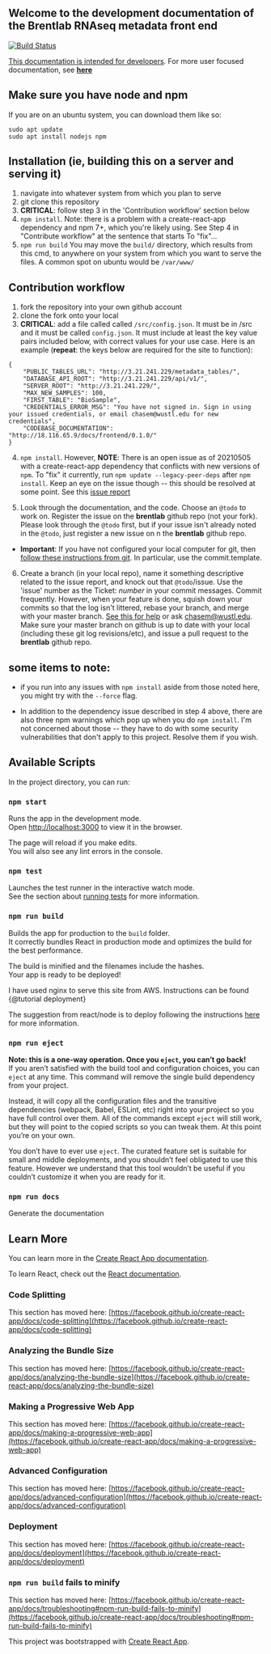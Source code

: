 ## Welcome to the development documentation of the Brentlab RNAseq metadata front end  

[![Build Status](https://www.travis-ci.com/BrentLab/rnaseq_metadata_frontend.svg?branch=main)](https://www.travis-ci.com/BrentLab/rnaseq_metadata_frontend)  

[This documentation is intended for developers](https://brentlab.github.io/rnaseq_metadata_frontend/). For more user focused documentation, see [__here__](https://rnaseq-databases-documentation.readthedocs.io/en/latest/?badge=latest)

## Make sure you have node and npm
If you are on an ubuntu system, you can download them like so:
```
sudo apt update
sudo apt install nodejs npm
```

## Installation (ie, building this on a server and serving it)
1. navigate into whatever system from which you plan to serve
2. git clone this repository
3. __CRITICAL__: follow step 3 in the 'Contribution workflow' section below
4. `npm install`. Note: there is a problem with a create-react-app dependency and npm 7+, which you're likely using. See Step 4 in "Contribute workflow" at the sentence that starts To "fix"...
5. `npm run build` You may move the `build/` directory, which results from this cmd, to anywhere on your system from which you want to serve the files. A common spot on ubuntu would be `/var/www/`
## Contribution workflow
1. fork the repository into your own github account
2. clone the fork onto your local
3. __CRITICAL__: add a file called called `/src/config.json`. It must be in /src and it must be called `config.json`. It must include at least the key value pairs included below, with correct values for your use case. Here is an example (__repeat__: the keys below are required for the site to function): 

```
{
    "PUBLIC_TABLES_URL": "http://3.21.241.229/metadata_tables/",
    "DATABASE_API_ROOT": "http://3.21.241.229/api/v1/",
    "SERVER_ROOT": "http://3.21.241.229/",
    "MAX_NEW_SAMPLES": 100,
    "FIRST_TABLE": "BioSample",
    "CREDENTIALS_ERROR_MSG": "You have not signed in. Sign in using your issued credentials, or email chasem@wustl.edu for new credentials",
    "CODEBASE_DOCUMENTATION": "http://18.116.65.9/docs/frontend/0.1.0/"
}
```
4. `npm install`. However, __NOTE__: There is an open issue as of 20210505 with a create-react-app dependency that conflicts with new versions of `npm`. To "fix" it currently, run `npm update --legacy-peer-deps` after `npm install`. Keep an eye on the issue though -- this should be resolved at some point. See this [issue report](https://github.com/facebook/create-react-app/issues/10811)

5. Look through the documentation, and the code. Choose an `@todo` to work on. Register the issue on the __brentlab__ github repo (not your fork). Please look through the `@todo` first, but if your issue isn't already noted in the `@todo`, just register a new issue on n the __brentlab__ github repo. 

- __Important__: If you have not configured your local computer for git, then [follow these instructions from git](https://git-scm.com/book/en/v2/Customizing-Git-Git-Configuration). In particular, use the commit.template.

6. Create a branch (in your local repo), name it something descriptive related to the issue report, and knock out that `@todo`/issue. Use the 'issue' number as the Ticket: _number_ in your commit messages. Commit frequently. However, when your feature is done, squish down your commits so that the log isn't littered, rebase your branch, and merge with your master branch. [See this for help](https://www.atlassian.com/git/tutorials/rewriting-history/git-rebase) or ask chasem@wustl.edu. Make sure your master branch on github is up to date with your local (including these git log revisions/etc), and issue a pull request to the __brentlab__ github repo.

## some items to note:

- if you run into any issues with `npm install` aside from those noted here, you might try with the `--force` flag.

- In addition to the dependency issue described in step 4 above, there are also three npm warnings which pop up when you do `npm install`. I'm not concerned about those -- they have to do with some security vulnerabilities that don't apply to this project. Resolve them if you wish.

## Available Scripts

In the project directory, you can run:

### `npm start`

Runs the app in the development mode.\
Open [http://localhost:3000](http://localhost:3000) to view it in the browser.

The page will reload if you make edits.\
You will also see any lint errors in the console.

### `npm test`

Launches the test runner in the interactive watch mode.\
See the section about [running tests](https://facebook.github.io/create-react-app/docs/running-tests) for more information.

### `npm run build`

Builds the app for production to the `build` folder.\
It correctly bundles React in production mode and optimizes the build for the best performance.

The build is minified and the filenames include the hashes.\
Your app is ready to be deployed!

I have used nginx to serve this site from AWS. Instructions can be found {@tutorial deployment}

The suggestion from react/node is to deploy following the instructions [here](https://facebook.github.io/create-react-app/docs/deployment) for more information.

### `npm run eject`  
**Note: this is a one-way operation. Once you `eject`, you can’t go back!**  
If you aren’t satisfied with the build tool and configuration choices, you can `eject` at any time. This command will remove the single build dependency from your project.

Instead, it will copy all the configuration files and the transitive dependencies (webpack, Babel, ESLint, etc) right into your project so you have full control over them. All of the commands except `eject` will still work, but they will point to the copied scripts so you can tweak them. At this point you’re on your own.

You don’t have to ever use `eject`. The curated feature set is suitable for small and middle deployments, and you shouldn’t feel obligated to use this feature. However we understand that this tool wouldn’t be useful if you couldn’t customize it when you are ready for it.

### `npm run docs`  
Generate the documentation  

## Learn More

You can learn more in the [Create React App documentation](https://facebook.github.io/create-react-app/docs/getting-started).

To learn React, check out the [React documentation](https://reactjs.org/).

### Code Splitting

This section has moved here: [https://facebook.github.io/create-react-app/docs/code-splitting](https://facebook.github.io/create-react-app/docs/code-splitting)

### Analyzing the Bundle Size

This section has moved here: [https://facebook.github.io/create-react-app/docs/analyzing-the-bundle-size](https://facebook.github.io/create-react-app/docs/analyzing-the-bundle-size)

### Making a Progressive Web App

This section has moved here: [https://facebook.github.io/create-react-app/docs/making-a-progressive-web-app](https://facebook.github.io/create-react-app/docs/making-a-progressive-web-app)

### Advanced Configuration

This section has moved here: [https://facebook.github.io/create-react-app/docs/advanced-configuration](https://facebook.github.io/create-react-app/docs/advanced-configuration)

### Deployment

This section has moved here: [https://facebook.github.io/create-react-app/docs/deployment](https://facebook.github.io/create-react-app/docs/deployment)

### `npm run build` fails to minify

This section has moved here: [https://facebook.github.io/create-react-app/docs/troubleshooting#npm-run-build-fails-to-minify](https://facebook.github.io/create-react-app/docs/troubleshooting#npm-run-build-fails-to-minify)


This project was bootstrapped with [Create React App](https://github.com/facebook/create-react-app).
